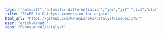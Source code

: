 ```yaml
---
tags: ["autodiff","automatic-differentiation","jax","jit","llvm","mlir","pennylane","python","qir","quantum","quantum-compiler","quantum-computing"]
title: "PLxPR to Catalyst conversion for adjoint"
html_url: "https://github.com/PennyLaneAI/catalyst/issues/1754"
user: "erick-xanadu"
repo: "PennyLaneAI/catalyst"
---
```


